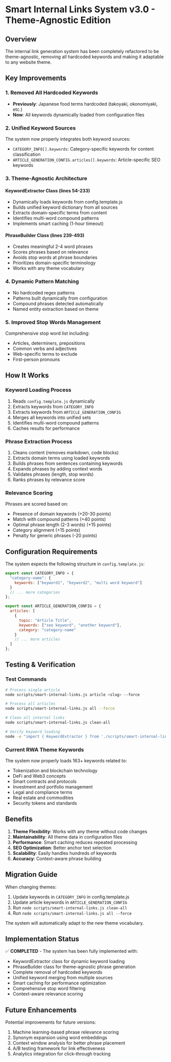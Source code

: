 # Smart Internal Links System v3.0 - Theme-Agnostic Edition

## Overview
The internal link generation system has been completely refactored to be theme-agnostic, removing all hardcoded keywords and making it adaptable to any website theme.

## Key Improvements

### 1. **Removed All Hardcoded Keywords**
- **Previously**: Japanese food terms hardcoded (takoyaki, okonomiyaki, etc.)
- **Now**: All keywords dynamically loaded from configuration files

### 2. **Unified Keyword Sources**
The system now properly integrates both keyword sources:
- `CATEGORY_INFO[].keywords`: Category-specific keywords for content classification
- `ARTICLE_GENERATION_CONFIG.articles[].keywords`: Article-specific SEO keywords

### 3. **Theme-Agnostic Architecture**

#### KeywordExtractor Class (lines 54-233)
- Dynamically loads keywords from config.template.js
- Builds unified keyword dictionary from all sources
- Extracts domain-specific terms from content
- Identifies multi-word compound patterns
- Implements smart caching (1-hour timeout)

#### PhraseBuilder Class (lines 239-493)
- Creates meaningful 2-4 word phrases
- Scores phrases based on relevance
- Avoids stop words at phrase boundaries
- Prioritizes domain-specific terminology
- Works with any theme vocabulary

### 4. **Dynamic Pattern Matching**
- No hardcoded regex patterns
- Patterns built dynamically from configuration
- Compound phrases detected automatically
- Named entity extraction based on theme

### 5. **Improved Stop Words Management**
Comprehensive stop word list including:
- Articles, determiners, prepositions
- Common verbs and adjectives
- Web-specific terms to exclude
- First-person pronouns

## How It Works

### Keyword Loading Process
1. Reads `config.template.js` dynamically
2. Extracts keywords from `CATEGORY_INFO`
3. Extracts keywords from `ARTICLE_GENERATION_CONFIG`
4. Merges all keywords into unified sets
5. Identifies multi-word compound patterns
6. Caches results for performance

### Phrase Extraction Process
1. Cleans content (removes markdown, code blocks)
2. Extracts domain terms using loaded keywords
3. Builds phrases from sentences containing keywords
4. Expands phrases by adding context words
5. Validates phrases (length, stop words)
6. Ranks phrases by relevance score

### Relevance Scoring
Phrases are scored based on:
- Presence of domain keywords (+20-30 points)
- Match with compound patterns (+40 points)
- Optimal phrase length (2-3 words) (+15 points)
- Category alignment (+15 points)
- Penalty for generic phrases (-20 points)

## Configuration Requirements

The system expects the following structure in `config.template.js`:

```javascript
export const CATEGORY_INFO = {
  "category-name": {
    keywords: ["keyword1", "keyword2", "multi word keyword"]
  }
  // ... more categories
};

export const ARTICLE_GENERATION_CONFIG = {
  articles: [
    {
      topic: "Article Title",
      keywords: ["seo keyword", "another keyword"],
      category: "category-name"
    }
    // ... more articles
  ]
};
```

## Testing & Verification

### Test Commands
```bash
# Process single article
node scripts/smart-internal-links.js article <slug> --force

# Process all articles
node scripts/smart-internal-links.js all --force

# Clean all internal links
node scripts/smart-internal-links.js clean-all

# Verify keyword loading
node -e "import { KeywordExtractor } from './scripts/smart-internal-links.js'; const e = new KeywordExtractor(); console.log(await e.loadThemeKeywords());"
```

### Current RWA Theme Keywords
The system now properly loads 163+ keywords related to:
- Tokenization and blockchain technology
- DeFi and Web3 concepts
- Smart contracts and protocols
- Investment and portfolio management
- Legal and compliance terms
- Real estate and commodities
- Security tokens and standards

## Benefits

1. **Theme Flexibility**: Works with any theme without code changes
2. **Maintainability**: All theme data in configuration files
3. **Performance**: Smart caching reduces repeated processing
4. **SEO Optimization**: Better anchor text selection
5. **Scalability**: Easily handles hundreds of keywords
6. **Accuracy**: Context-aware phrase building

## Migration Guide

When changing themes:
1. Update keywords in `CATEGORY_INFO` in config.template.js
2. Update article keywords in `ARTICLE_GENERATION_CONFIG`
3. Run `node scripts/smart-internal-links.js clean-all`
4. Run `node scripts/smart-internal-links.js all --force`

The system will automatically adapt to the new theme vocabulary.

## Implementation Status

✅ **COMPLETED** - The system has been fully implemented with:
- KeywordExtractor class for dynamic keyword loading
- PhraseBuilder class for theme-agnostic phrase generation
- Complete removal of hardcoded keywords
- Unified keyword merging from multiple sources
- Smart caching for performance optimization
- Comprehensive stop word filtering
- Context-aware relevance scoring

## Future Enhancements

Potential improvements for future versions:
1. Machine learning-based phrase relevance scoring
2. Synonym expansion using word embeddings
3. Context window analysis for better phrase placement
4. A/B testing framework for link effectiveness
5. Analytics integration for click-through tracking